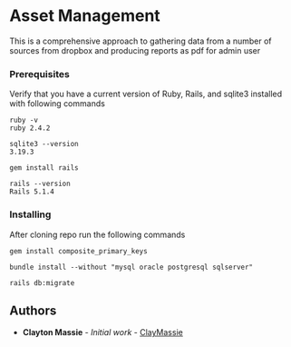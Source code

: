 # Asset Management

This is a comprehensive approach to gathering data from a number of sources from dropbox and producing  reports as pdf for admin user
### Prerequisites

Verify that you have a current version of Ruby, Rails, and sqlite3 installed with following commands 
```
ruby -v
ruby 2.4.2
```
```
sqlite3 --version
3.19.3
```
```
gem install rails
```
```
rails --version
Rails 5.1.4
```
### Installing

After cloning repo run the following commands

```
gem install composite_primary_keys
```
```
bundle install --without "mysql oracle postgresql sqlserver"
``` 
```
rails db:migrate
```
## Authors

* **Clayton Massie** - *Initial work* - [ClayMassie ](https://github.com/clmassie1)


